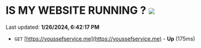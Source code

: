 # IS MY WEBSITE RUNNING ? [![](https://img.shields.io/static/v1?label=Sponsor&message=%E2%9D%A4&logo=GitHub&color=%23fe8e86)](https://github.com/sponsors/<username>)

Last updated: **1/26/2024, 6:42:17 PM**

- `GET` [https://youssefservice.me](https://youssefservice.me) - **Up** (175ms)
